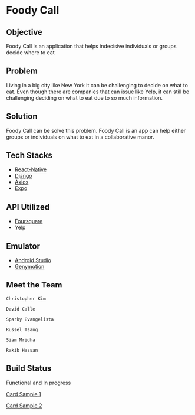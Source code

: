 # Foody Call

## Objective
Foody Call is an application that helps indecisive individuals or groups decide where to eat

## Problem 
Living in a big city like New York it can be challenging to decide on what to eat. Even though there are companies that can issue like Yelp, it can still be challenging deciding on what to eat due to so much information.

## Solution
Foody Call can be solve this problem. Foody Call is an app can help either groups or individuals on what to eat in a collaborative manor. 

## Tech Stacks
* [React-Native](http://facebook.github.io/react-native/)
* [Django](https://www.djangoproject.com)
* [Axios](https://github.com/axios/axios)
* [Expo](https://expo.io)

## API Utilized
* [Foursquare](https://developer.foursquare.com)
* [Yelp](https://www.yelp.com/developers/documentation/v3)

## Emulator
* [Android Studio](https://developer.android.com/studio/index.html)
* [Genymotion](https://www.genymotion.com)

## Meet the Team 
`Christopher Kim`

`David Calle`

`Sparky Evangelista`

`Russel Tsang`

`Siam Mridha`

`Rakib Hassan`

## Build Status
Functional and In progress

[Card Sample 1](https://i.imgur.com/qRlbZuS.png)

[Card Sample 2](https://i.imgur.com/WclP8Vs.png)
